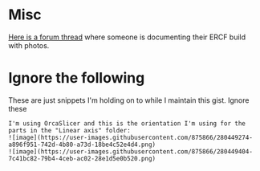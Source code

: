 # Misc
[Here is a forum thread](https://www.teamfdm.com/forums/topic/2228-another-ercf-project-6-filament/) where someone is documenting their ERCF build with photos.

# Ignore the following
These are just snippets I'm holding on to while I maintain this gist. Ignore these

```
I'm using OrcaSlicer and this is the orientation I'm using for the parts in the "Linear axis" folder:
![image](https://user-images.githubusercontent.com/875866/280449274-a896f951-742d-4b80-a73d-18be4c52e4d4.png)
![image](https://user-images.githubusercontent.com/875866/280449404-7c41bc82-79b4-4ceb-ac02-28e1d5e0b520.png)
```

